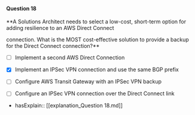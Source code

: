 #### Question  18

**A Solutions Architect needs to select a low-cost, short-term option for adding resilience to an AWS Direct Connect

connection. What is the MOST cost-effective solution to provide a backup for the Direct Connect connection?**

- [ ] Implement a second AWS Direct Connection

- [x] Implement an IPSec VPN connection and use the same BGP prefix

- [ ] Configure AWS Transit Gateway with an IPSec VPN backup

- [ ] Configure an IPSec VPN connection over the Direct Connect link

- hasExplain:: [[explanation_Question  18.md]]
